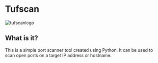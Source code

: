 # Tufscan
![tufscanlogo](https://user-images.githubusercontent.com/112339903/228057476-68592e02-25a0-4db4-b72f-3e5e172a8093.png)
<h2>What is it?</h2>
<p>This is a simple port scanner tool created using Python. It can be used to scan open ports on a target IP address or hostname.<p>
